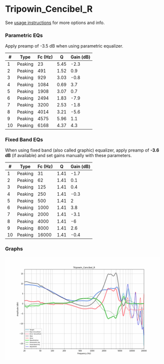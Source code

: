 # Tripowin_Cencibel_R
See [usage instructions](https://github.com/jaakkopasanen/AutoEq#usage) for more options and info.

### Parametric EQs
Apply preamp of -3.5 dB when using parametric equalizer.

|   # | Type    |   Fc (Hz) |    Q |   Gain (dB) |
|-----|---------|-----------|------|-------------|
|   1 | Peaking |        23 | 5.45 |        -2.3 |
|   2 | Peaking |       491 | 1.52 |         0.9 |
|   3 | Peaking |       929 | 3.03 |        -0.8 |
|   4 | Peaking |      1084 | 0.69 |         3.7 |
|   5 | Peaking |      1908 | 3.07 |         0.7 |
|   6 | Peaking |      2494 | 1.83 |        -7.9 |
|   7 | Peaking |      3200 | 2.53 |        -1.8 |
|   8 | Peaking |      4014 | 3.21 |        -5.6 |
|   9 | Peaking |      4575 | 5.96 |         1.1 |
|  10 | Peaking |      6168 | 4.37 |         4.3 |

### Fixed Band EQs
When using fixed band (also called graphic) equalizer, apply preamp of **-3.6 dB** (if available) and set gains manually with these parameters.

|   # | Type    |   Fc (Hz) |    Q |   Gain (dB) |
|-----|---------|-----------|------|-------------|
|   1 | Peaking |        31 | 1.41 |        -1.7 |
|   2 | Peaking |        62 | 1.41 |         0.1 |
|   3 | Peaking |       125 | 1.41 |         0.4 |
|   4 | Peaking |       250 | 1.41 |        -0.3 |
|   5 | Peaking |       500 | 1.41 |         2   |
|   6 | Peaking |      1000 | 1.41 |         3.8 |
|   7 | Peaking |      2000 | 1.41 |        -3.1 |
|   8 | Peaking |      4000 | 1.41 |        -6   |
|   9 | Peaking |      8000 | 1.41 |         2.6 |
|  10 | Peaking |     16000 | 1.41 |        -0.4 |

### Graphs
![](./Tripowin_Cencibel_R.png)
